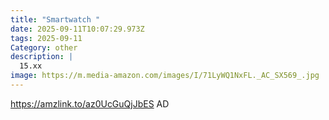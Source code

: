 ```yaml
---
title: "Smartwatch "
date: 2025-09-11T10:07:29.973Z
tags: 2025-09-11
Category: other
description: |
  15.xx
image: https://m.media-amazon.com/images/I/71LyWQ1NxFL._AC_SX569_.jpg
---
```

https://amzlink.to/az0UcGuQjJbES
AD